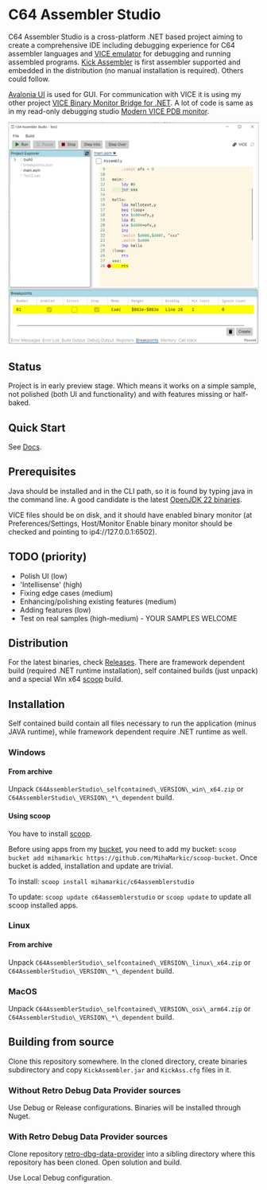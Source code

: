 # C64 Assembler Studio
C64 Assembler Studio is a cross-platform .NET based project aiming to create a comprehensive IDE including debugging experience for C64 assembler languages and [VICE emulator](https://vice-emu.sourceforge.io/) for debugging and running assembled programs. [Kick Assembler](https://www.theweb.dk/KickAssembler/) is first assembler supported and embedded in the distribution (no manual installation is required). Others could follow. 

[Avalonia UI](https://docs.avaloniaui.net/) is used for GUI. For communication with VICE it is using my other project [VICE Binary Monitor Bridge for .NET](https://github.com/MihaMarkic/vice-bridge-net). A lot of code is same as in my  read-only debugging studio [Modern VICE PDB monitor](https://github.com/MihaMarkic/modern-vice-pdb-monitor).

<p align="center">
 	<img alt="Sample Screen" src="docs/paused_on_breakpoint.png" width="800">
</p>

## Status
Project is in early preview stage. Which means it works on a simple sample, not polished (both UI and functionality) and with features missing or half-baked.

## Quick Start

See [Docs](docs/quick-start.md).

## Prerequisites
Java should be installed and in the CLI path, so it is found by typing java in the command line. A good candidate is the latest [OpenJDK 22 binaries](https://openjdk.org).

VICE files should be on disk, and it should have enabled binary monitor (at Preferences/Settings, Host/Monitor Enable binary monitor should be checked and pointing to ip4://127.0.0.1:6502).

## TODO (priority)
* Polish UI (low)
* 'Intellisense' (high)
* Fixing edge cases (medium)
* Enhancing/polishing existing features (medium)
* Adding features (low)
* Test on real samples (high-medium) - YOUR SAMPLES WELCOME

## Distribution
For the latest binaries, check [Releases](Releases). There are framework dependent build (required .NET runtime installation), self contained builds (just unpack) and a special Win x64 [scoop](https://scoop.sh) build.

## Installation

Self contained build contain all files necessary to run the application (minus JAVA runtime), while framework dependent require .NET runtime as well.

### Windows
#### From archive
Unpack `C64AssemblerStudio\_selfcontained\_VERSION\_win\_x64.zip` or  `C64AssemblerStudio\_VERSION\_*\_dependent` build.
#### Using scoop

You have to install [scoop](https://scoop.sh).

Before using apps from my [bucket](https://github.com/MihaMarkic/scoop-bucket/), you need to add my bucket: `scoop bucket add mihamarkic https://github.com/MihaMarkic/scoop-bucket`. Once bucket is added, installation and update are trivial.

To install: `scoop install mihamarkic/c64assemblerstudio`

To update: `scoop update c64assemblerstudio` or `scoop update` to update all scoop installed apps.

### Linux
#### From archive
Unpack `C64AssemblerStudio\_selfcontained\_VERSION\_linux\_x64.zip` or  `C64AssemblerStudio\_VERSION\_*\_dependent` build.

### MacOS
Unpack `C64AssemblerStudio\_selfcontained\_VERSION\_osx\_arm64.zip` or  `C64AssemblerStudio\_VERSION\_*\_dependent` build.

## Building from source
Clone this repository somewhere.
In the cloned directory, create binaries subdirectory and copy `KickAssembler.jar` and `KickAss.cfg` files in it.

### Without Retro Debug Data Provider sources

Use Debug or Release configurations. Binaries will be installed through Nuget.

### With Retro Debug Data Provider sources

Clone repository [retro-dbg-data-provider](https://github.com/MihaMarkic/retro-dbg-data-provider) into a sibling directory where this repository has been cloned. Open solution and build.

Use Local Debug configuration.